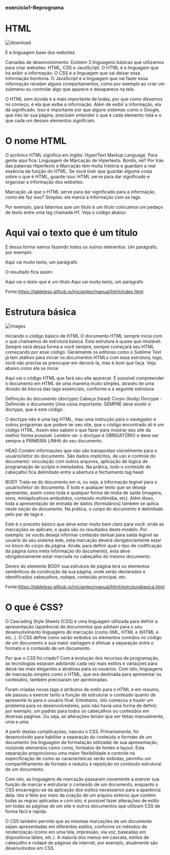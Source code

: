 ### exercicio1-Reprograma
# HTML

![download](https://github.com/Letiiciia/exercicio1-reprograma/blob/master/download.png)

É a linguagem base dos websites

Camadas de desenvolvimento:
Existem 3 linguagens básicas que utilizamos para criar websites: HTML, CSS e JavaScript.
O HTML é a linguagem que irá exibir a informação. O CSS é a linguagem que vai deixar essa informação bonitona. O JavaScript é a linguagem que vai fazer essa informação receber alguns comportamentos, como por exemplo ao criar um submenu ou controlar algo que aparece e desaparece na tela.

O HTML sem dúvida é a mais importante de todas, por que como dissemos no começo, é ela que exibe a informação. Além de exibir a informação, ela dá significado. Isso é importante por que alguns sistemas como o Google, que irão ler sua página, precisam entender o que é cada elemento nela e o que cada um desses elementos significam.

# O nome HTML

O acrônico HTML significa em inglês: HyperText Markup Language. Para gente aqui fica: Linguagem de Marcação de Hipertexto. Bonito, né?
Por trás das palavras Hipertexto e Marcação tem muita história e guardam a real essência da função do HTML. 
Se você tiver que guardar alguma coisa sobre o que é HTML, guarde isso: HTML serve para dar significado e organizar a informação dos websites.


Marcação
Já que o HTML serve para dar significado para a informação, como ele faz isso? Simples: ele marca a informação com as tags.

Por exemplo, para falarmos que um título é um título colocamos um pedaço de texto entre uma tag chamada H1. Veja o código abaixo:

<h1>Aqui vai o texto que é um título</h1>
E dessa forma vamos fazendo todos os outros elementos. Um parágrafo, por exemplo:

<p>Aqui vai muito texto, um parágrafo</p>
O resultado fica assim:

Aqui vai o texto que é um título
Aqui vai muito texto, um parágrafo

Fonte:https://tableless.github.io/iniciantes/manual/html/index.html


# Estrutura básica

![images](https://github.com/Letiiciia/exercicio1-reprograma/blob/master/images.png)

Iniciando o código básico de HTML
O documento HTML sempre inicia com o que chamamos de estrutura básica. Esta estrutura é quase que imutável. Sempre será dessa forma e você sempre, sempre começará seu HTML começando por esse código. Geralmente os editores como o Sublime Text já tem atalhos para iniciar os documentos HTMLs com essa estrutura, logo, você não precisa se preocupar em decorá-la, mas é bom que faça. Veja abaixo como ela se inicia:

<!DOCTYPE html>
<html lang="pt-br">
  <head>
    <title>Título da página</title>
    <meta charset="utf-8">
  </head>
  <body>
    Aqui vai o código HTML que fará seu site aparecer.
  </body>
</html>
É possível compreender o documento em HTML de uma maneira muito simples, através de uma divisão de blocos das tags essenciais, conforme a a seguinte estrutura:

Definição do documento (doctype)
Cabeça (head)
Corpo (body)
Doctype - Definindo o documento
Uma coisa importante: SEMPRE deve existir o doctype, que é este código <!DOCTYPE html>.

O doctype não é uma tag HTML, mas uma instrução para o navegador e outros programas que podem ler seu site, que o código encontrado ali é um código HTML. Assim eles sabem o que fazer para mostrar seu site da melhor forma possível. Lembre-se: o doctype é OBRIGATÓRIO e deve ser sempre a PRIMEIRA LINHA do seu documento.

HEAD
Contém informações que não são transpostas visivelmente para o usuário/leitor do documento. São dados implícitos, de uso e controle do documento: vinculação com outros arquivos, aplicação de lógica de programação de scripts e metadados. Na prática, todo o conteúdo do cabeçalho fica delimitado entre a abertura e fechamento tag head.

BODY
Trata-se do documento em si, ou seja, a informação legível para o usuário/leitor do documento. É todo e qualquer texto que se deseja apresentar, assim como toda e qualquer forma de mídia de saída (imagens, sons, miniaplicativos embutidos, conteúdo multimídia, etc). Além disso, toda a apresentação de entrada de dados (formulários) também se aplica neste seção do documento. Na prática, o corpo do documento é delimitado pelo par de tags <body> e </body>.

Este é o preceito básico que deve estar muito bem claro para você: onde as marcações se aplicam, e quais são os resultados deste modelo. Por exemplo: se vocês deseja informar conteúdo textual para saída legível ao usuário do seu sistema web, esta marcação deverá obrigatoriamente estar no bloco do corpo da página. Ainda: para definir qual o tipo de codificação da página (uma meta informação do documento), esta deve obrigatoriamente estar marcada no cabeçalho do mesmo documento.

Dentro do elemento BODY sua estrutura de página terá os elementos semânticos da construção da sua página, onde serão declarados e identificados cabeçalhos, rodapé, conteúdo principal, etc.

Fonte:https://tableless.github.io/iniciantes/manual/html/estruturabasica.html

# O que é CSS?

O Cascading Style Sheets (CSS) é uma linguagem utilizada para definir a apresentação (aparência) de documentos que adotam para o seu desenvolvimento linguagens de marcação (como XML, HTML e XHTML e etc..). O CSS define como serão exibidos os elementos contidos no código de um documento e sua maior vantagem é efetuar a separação entre o formato e o conteúdo de um documento.

Por que o CSS foi criado?
Com a evolução dos recursos de programação, as tecnologias estavam adotando cada vez mais estilos e variações para deixá-las mais elegantes e atrativas para os usuários. Com isto, linguagens de marcação simples como o HTML, que era destinada para apresentar os conteúdos, também precisaram ser aprimoradas.

Foram criadas novas tags e atributos de estilo para o HTML e em resumo, ele passou a exercer tanto a função de estruturar o conteúdo quanto de apresentá-lo para o usuário final. Entretanto, isto começou a trazer um problema para os desenvolvedores, pois não havia uma forma de definir, por exemplo, um padrão para todos os cabeçalhos ou conteúdos em diversas páginas. Ou seja, as alterações teriam que ser feitas manualmente, uma a uma.

A partir destas complicações, nasceu o CSS. Primariamente, foi desenvolvido para habilitar a separação do conteúdo e formato de um documento (na linguagem de formatação utilizada) de sua apresentação, incluindo elementos como cores, formatos de fontes e layout. Esta separação proporcionou uma maior flexibilidade e controle na especificação de como as características serão exibidas, permitiu um compartilhamento de formato e reduziu a repetição no conteúdo estrutural de um documento.

Com isto, as linguagens de marcação passaram novamente a exercer sua função de marcar e estruturar o conteúdo de um documento, enquanto o CSS encarregou-se da aplicação dos estilos necessários para a aparência dela. Isto é feito por meio da criação de um arquivo externo que contém todas as regras aplicadas e com isto, é possível fazer alterações de estilo em todas as páginas de um site e outros documentos que utilizam CSS de forma fácil e rápida.

O CSS também permite que as mesmas marcações de um documento sejam apresentadas em diferentes estilos, conforme os métodos de renderização (como em uma tela, impressão, via voz, baseadas em dispositivos táteis, etc.). A maioria dos menus em cascata, estilos de cabeçalho e rodapé de páginas da internet, por exemplo, atualmente são desenvolvidos em CSS.